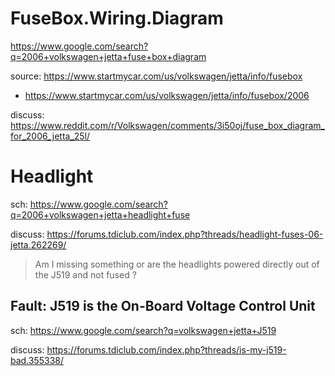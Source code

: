 # FuseBox.Wiring.Diagram
https://www.google.com/search?q=2006+volkswagen+jetta+fuse+box+diagram

source: https://www.startmycar.com/us/volkswagen/jetta/info/fusebox
- https://www.startmycar.com/us/volkswagen/jetta/info/fusebox/2006

discuss: https://www.reddit.com/r/Volkswagen/comments/3i50oj/fuse_box_diagram_for_2006_jetta_25l/

# Headlight
sch: https://www.google.com/search?q=2006+volkswagen+jetta+headlight+fuse

discuss: https://forums.tdiclub.com/index.php?threads/headlight-fuses-06-jetta.262269/
>Am I missing something or are the headlights powered directly out of the J519 and not fused ?

## Fault: J519 is the On-Board Voltage Control Unit
sch: https://www.google.com/search?q=volkswagen+jetta+J519

discuss: https://forums.tdiclub.com/index.php?threads/is-my-j519-bad.355338/
